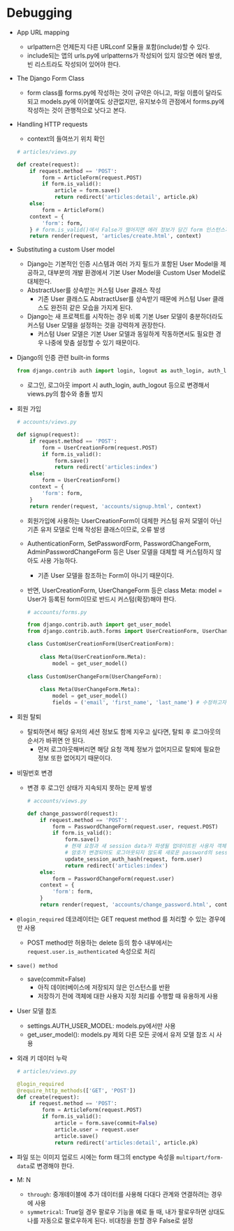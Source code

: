 # Debugging

- App URL mapping
  - urlpattern은 언제든지 다른 URLconf 모듈을 포함(include)할 수 있다.
  - include되는 앱의 urls.py에 urlpatterns가 작성되어 있지 않으면 에러 발생, 빈 리스트라도 작성되어 있어야 한다.

- The Django Form Class
  - form class를 forms.py에 작성하는 것이 규약은 아니고, 파일 이름이 달라도 되고 models.py에 이어붙여도 상관없지만, 유지보수의 관점에서 forms.py에 작성하는 것이 관행적으로 낫다고 본다.

- Handling HTTP requests

  - context의 들여쓰기 위치 확인

  ```python
  # articles/views.py
  
  def create(request):
      if request.method == 'POST':
          form = ArticleForm(request.POST)
          if form.is_valid():
              article = form.save()
              return redirect('articles:detail', article.pk)
      else:
          form = ArticleForm()
      context = {
          'form': form,
      } # form.is_valid()에서 False가 떨어지면 에러 정보가 담긴 form 인스턴스가 context로 넘어갈 수 있다.
      return render(request, 'articles/create.html', context)
  ```

- Substituting a custom User model
  - Django는 기본적인 인증 시스템과 여러 가지 필드가 포함된 User Model을 제공하고, 대부분의 개발 환경에서 기본 User Model을 Custom User Model로 대체한다.
  - AbstractUser를 상속받는 커스텀 User 클래스 작성
    - 기존 User 클래스도 AbstractUser를 상속받기 때문에 커스텀 User 클래스도 완전히 같은 모습을 가지게 된다.
  - Django는 새 프로젝트를 시작하는 경우 비록 기본 User 모델이 충분하더라도 커스텀 User 모델을 설정하는 것을 강력하게 권장한다.
    - 커스텀 User 모델은 기본 User 모델과 동일하게 작동하면서도 필요한 경우 나중에 맞춤 설정할 수 있기 때문이다.

- Django의 인증 관련 built-in forms

  ```python
  from django.contrib auth import login, logout as auth_login, auth_logout
  ```

  - 로그인, 로그아웃 import 시 auth_login, auth_logout 등으로 변경해서 views.py의 함수와 충돌 방지

- 회원 가입

  ```python
  # accounts/views.py
  
  def signup(request):
      if request.method == 'POST':
          form = UserCreationForm(request.POST)
          if form.is_valid():
              form.save()
              return redirect('articles:index')
      else:
          form = UserCreationForm()
      context = {
          'form': form,
      }
      return render(request, 'accounts/signup.html', context)
  ```

  - 회원가입에 사용하는 UserCreationForm이 대체한 커스텀 유저 모델이 아닌 기존 유저 모델로 인해 작성된 클래스이므로, 오류 발생

  - AuthenticationForm, SetPasswordForm, PasswordChangeForm, AdminPasswordChangeForm 등은 User 모델을 대체할 때 커스텀하지 않아도 사용 가능하다.

    - 기존 User 모델을 참조하는 Form이 아니기 때문이다.

  - 반면, UserCreationForm, UserChangeForm 등은 class Meta: model = User가 등록된 form이므로 반드시 커스텀(확장)해야 한다.

    ```python
    # accounts/forms.py
    
    from django.contrib.auth import get_user_model
    from django.contrib.auth.forms import UserCreationForm, UserChangeForm
    
    class CustomUserCreationForm(UserCreationForm):
        
        class Meta(UserCreationForm.Meta):
            model = get_user_model()
            
    class CustomUserChangeForm(UserChangeForm):
        
        class Meta(UserChangeForm.Meta):
            model = get_user_model()
            fields = ('email', 'first_name', 'last_name') # 수정하고자 하는 필드만 작성
    ```

- 회원 탈퇴

  - 탈퇴하면서 해당 유저의 세션 정보도 함께 지우고 싶다면, 탈퇴 후 로그아웃의 순서가 바뀌면 안 된다.
    - 먼저 로그아웃해버리면 해당 요청 객체 정보가 없어지므로 탈퇴에 필요한 정보 또한 없어지기 때문이다.

- 비밀번호 변경

  - 변경 후 로그인 상태가 지속되지 못하는 문제 발생

    ```python
    # accounts/views.py
    
    def change_password(request):
        if request.method == 'POST':
            form = PasswordChangeForm(request.user, request.POST)
            if form.is_valid():
                form.save()
                # 현재 요청과 새 session data가 파생될 업데이트된 사용자 객체를 가져오고, session data를 적절하게 업데이트해준다.
                # 암호가 변경되어도 로그아웃되지 않도록 새로운 password의 session data로 session을 업데이트
                update_session_auth_hash(request, form.user)
                return redirect('articles:index')
        else:
            form = PasswordChangeForm(request.user)
        context = {
            'form': form,
        }
        return render(request, 'accounts/change_password.html', context)
    ```

- `@login_required` 데코레이터는 GET request method 를 처리할 수 있는 경우에만 사용

  - POST method만 허용하는 delete 등의 함수 내부에서는 `request.user.is_authenticated` 속성으로 처리

- `save() method`

  - save(commit=False)
    - 아직 데이터베이스에 저장되지 않은 인스턴스를 반환
    - 저장하기 전에 객체에 대한 사용자 지정 처리를 수행할 때 유용하게 사용

- User 모델 참조

  - settings.AUTH_USER_MODEL: models.py에서만 사용
  - get_user_model(): models.py 제외 다른 모든 곳에서 유저 모델 참조 시 사용

- 외래 키 데이터 누락

  ```python
  # articles/views.py
  
  @login_required
  @require_http_methods(['GET', 'POST'])
  def create(request):
      if request.method == 'POST':
          form = ArticleForm(request.POST)
          if form.is_valid():
              article = form.save(commit=False)
              article.user = request.user
              article.save()
              return redirect('articles:detail', article.pk)
  ```

- 파일 또는 이미지 업로드 시에는 form 태그의 enctype 속성을 `multipart/form-data`로 변경해야 한다.

- M: N
  - `through`: 중개테이블에 추가 데이터를 사용해 다대다 관계와 연결하려는 경우에 사용
  - `symmetrical`: True일 경우 팔로우 기능을 예로 들 때, 내가 팔로우하면 상대도 나를 자동으로 팔로우하게 된다. 비대칭을 원할 경우 False로 설정